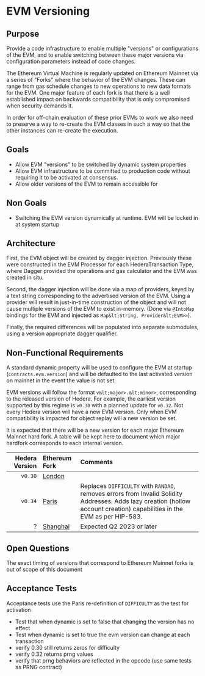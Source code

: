 # EVM Versioning

## Purpose

Provide a code infrastructure to enable multiple "versions" or configurations of the EVM, and to enable switching
between these major versions via configuration parameters instead of code changes.

The Ethereum Virtual Machine is regularly updated on Ethereum Mainnet via a series of "Forks" where the behavior of the
EVM changes. These can range from gas schedule changes to new operations to new data formats for the EVM. One major
feature of each fork is that there is a well established impact on backwards compatibility that is only compromised when
security demands it.

In order for off-chain evaluation of these prior EVMs to work we also need to preserve a way to re-create the EVM
classes in such a way so that the other instances can re-create the execution.

## Goals

- Allow EVM "versions" to be switched by dynamic system properties
- Allow EVM infrastructure to be committed to production code without requiring it to be activated at consensus.
- Allow older versions of the EVM to remain accessible for

## Non Goals

- Switching the EVM version dynamically at runtime. EVM will be locked in at system startup

## Architecture

First, the EVM object will be created by dagger injection. Previously these were constructed in the EVM Processor for
each HederaTransaction Type, where Dagger provided the operations and gas calculator and the EVM was created in situ.

Second, the dagger injection will be done via a map of providers, keyed by a text string corresponding to the advertised
version of the EVM. Using a provider will result in just-in-time construction of the object and will not cause multiple
versions of the EVM to exist in-memory.  (Done via `@IntoMap` bindings for the EVM and injected
as `Map&lt;String, Provider&lt;EVM>>`).

Finally, the required differences will be populated into separate submodules, using a version appropriate dagger
qualifier.

## Non-Functional Requirements

A standard dynamic property will be used to configure the EVM at startup (`contracts.evm.version`) and will be defaulted
to the last activated version on mainnet in the event the value is not set.

EVM versions will follow the format `v&lt;major>.&lt;minor>`, corresponding to the released version of Hedera. For
example, the earliest version supported by this regime is `v0.30` with a planned update for `v0.32`. Not every Hedera
version will have a new EVM version. Only when EVM compatibility is impacted for object replay will a new version be
set.

It is expected that there will be a new version for each major Ethereum Mainnet hard fork. A table will be kept here to
document which major hardfork corresponds to each internal version.

| Hedera Version | Ethereum Fork                                                                                                     | Comments                                                                                                                                                                  |
|---------------:|:------------------------------------------------------------------------------------------------------------------|:--------------------------------------------------------------------------------------------------------------------------------------------------------------------------|
|        `v0.30` | [London](https://github.com/ethereum/execution-specs/blob/master/network-upgrades/mainnet-upgrades/london.md)     |                                                                                                                                                                           |
|        `v0.34` | [Paris](https://github.com/ethereum/execution-specs/blob/master/network-upgrades/mainnet-upgrades/paris.md)       | Replaces `DIFFICULTY` with `RANDAO`, removes errors from Invalid Solidity Addresses. Adds lazy creation (hollow account creation) capabilities in the EVM as per HIP-583. |
|              ? | [Shanghai](https://github.com/ethereum/execution-specs/blob/master/network-upgrades/mainnet-upgrades/shanghai.md) | Expected Q2 2023 or later                                                                                                                                                 |

## Open Questions

The exact timing of versions that correspond to Ethereum Mainnet forks is out of scope of this document

## Acceptance Tests

Acceptance tests use the Paris re-definition of `DIFFICULTY` as the test for activation
* Test that when dynamic is set to false that changing the version has no effect
* Test when dynamic is set to true the evm version can change at each transaction
* verify 0.30 still returns zeros for difficulty
* verify 0.32 returns prng values
* verify that prng behaviors are reflected in the opcode (use same tests as PRNG contract)
